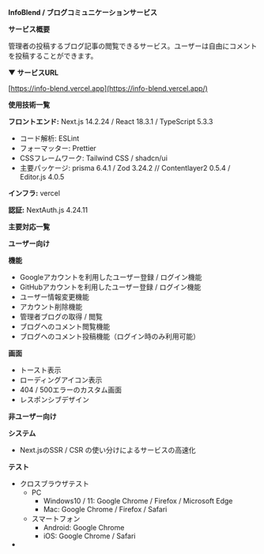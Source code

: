 **InfoBlend /  ブログコミュニケーションサービス**

**サービス概要**

管理者の投稿するブログ記事の閲覧できるサービス。ユーザーは自由にコメントを投稿することができます。

**▼ サービスURL**

[https://info-blend.vercel.app](https://info-blend.vercel.app/)

**使用技術一覧**

**フロントエンド:** Next.js 14.2.24 /  React 18.3.1 / TypeScript 5.3.3

- コード解析: ESLint
- フォーマッター: Prettier
- CSSフレームワーク: Tailwind CSS / shadcn/ui
- 主要パッケージ: prisma 6.4.1 / Zod 3.24.2 // Contentlayer2 0.5.4 / Editor.js 4.0.5

**インフラ:** vercel

**認証:** NextAuth.js 4.24.11 

**主要対応一覧**

**ユーザー向け**

**機能**

- Googleアカウントを利用したユーザー登録 / ログイン機能
- GitHubアカウントを利用したユーザー登録 / ログイン機能
- ユーザー情報変更機能
- アカウント削除機能
- 管理者ブログの取得 / 閲覧
- ブログへのコメント閲覧機能
- ブログへのコメント投稿機能（ログイン時のみ利用可能）

**画面**

- トースト表示
- ローディングアイコン表示
- 404 / 500エラーのカスタム画面
- レスポンシブデザイン

**非ユーザー向け**

**システム**

- Next.jsのSSR / CSR の使い分けによるサービスの高速化

**テスト**

- クロスブラウザテスト
    - PC
        - Windows10 / 11: Google Chrome / Firefox / Microsoft Edge
        - Mac: Google Chrome / Firefox / Safari
    - スマートフォン
        - Android: Google Chrome
        - iOS: Google Chrome / Safari
-
